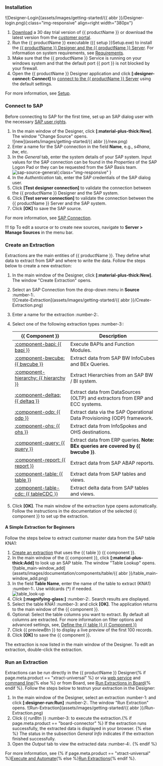 
### Installation

![Designer-Login](assets/images/getting-started/{{ abbr }}/Designer-login.png){:class="img-responsive" align=right width="380px"}

1. [Download](https://theobald-software.com/en/download-trial/) a 30 day trial version of {{ productName }} or download the latest version from the [customer portal](https://my.theobald-software.com/).
2. Run the {{ productName }} executable ({{ setup }}Setup.exe) to install the [{{ productName }} Designer and the {{ productName }} Server](documentation/introduction.md/#software-architecture).
For information on system requirements, see [Requirements](documentation/setup/requirements.md).
3. Make sure that the {{ productName }} Service is running on your windows system and that the default port {{ port }} is not blocked by your firewall.<br>
4. Open the {{ productName }} Designer application and click **[:designer-connect: Connect]** to [connect to the {{ productName }} Server](documentation/designer.md/#connect-the-designer-to-a-server) using the default settings.<br>

For more information, see [Setup](documentation/setup/index.md).

### Connect to SAP

Before connecting to SAP for the first time, set up an SAP dialog user with the necessary [SAP user rights](documentation/setup-in-sap/sap-authority-objects.md/#general-authorization-objects).

1. In the main window of the Designer, click **[:material-plus-thick:New]**. The window "Change Source" opens.<br>
![new](assets/images/getting-started/{{ abbr }}/new.png)
2. Enter a name for the SAP connection in the field **Name**, e.g., *s4hana*, *bw*, etc.
3. In the *General* tab, enter the system details of your SAP system.
Input values for the SAP connection can be found in the *Properties* of the SAP Logon Pad or they can be requested from the SAP Basis team.<br>
![sap-source-general](assets/images/documentation/sap-connection/sap-source-general.png){:class="img-responsive" }
4. In the *Authentication* tab, enter the SAP credentials of the SAP dialog user.
5. Click **[Test designer connection]** to validate the connection between the {{ productName }} Designer and the SAP system.
6. Click **[Test server connection]** to validate the connection between the {{ productName }} Server and the SAP system.
7. Click **[OK]** to save the SAP source. 

For more information, see [SAP Connection](documentation/sap-connection/index.md).

!!! tip
	To edit a source or to create new sources, navigate to **Server > Manage Sources** in the menu bar.
	
### Create an Extraction

Extractions are the main entities of {{ productName }}. 
They define what data to extract from SAP and where to write the data.
Follow the steps below to create a new extraction:

1. In the main window of the Designer, click **[:material-plus-thick:New]**. The window "Create Extraction" opens.
2. Select an SAP Connection from the drop-down menu in **Source** :number-1:.<br>
![Create-Extraction](assets/images/getting-started/{{ abbr }}/Create-Extraction.png)
3. Enter a name for the extraction :number-2:.
4. Select one of the following extraction types :number-3::

	|  {{ Component }}  |  Description   |  
	|----------|-------------|
	| [:component-bapi: {{ bapi }}](documentation/bapi/index.md) | Execute BAPIs and Function Modules. |
	| [:component-bwcube: {{ bwcube }}](documentation/bwcube/index.md) | Extract data from SAP BW InfoCubes and BEx Queries. |
	| [:component-hierarchy: {{ hierarchy }}](documentation/hierarchy/index.md) | Extract Hierarchies from an SAP BW / BI system. |
	| [:component-deltaq: {{ deltaq }}](documentation/deltaq/index.md) | Extract data from DataSources (OLTP) and extractors from ERP and ECC systems. |
	| [:component-odp: {{ odp }}](documentation/odp/index.md) | Extract data via the SAP Operational Data Provisioning (ODP) framework. |
	| [:component-ohs: {{ ohs }}](documentation/ohs/index.md) | Extract data from InfoSpokes and OHS destinations. |
	| [:component-query: {{ query }}](documentation/query/index.md) | Extract data from ERP queries. **Note: BEx queries are covered by {{ bwcube }}**. |
	| [:component-report: {{ report }}](documentation/report/index.md) | Extract data from SAP ABAP reports. | 
	| [:component-table: {{ table }}](documentation/table/index.md) | Extract data from SAP tables and views. |
	| [:component-table-cdc: {{ tableCDC }}](documentation/table-cdc/index.md) | Extract delta data from SAP tables and views. |
	
5. Click **[OK]**. The main window of the extraction type opens automatically.<br>
Follow the instructions in the documentation of the selected {{ component }} to set up the extraction.

#### A Simple Extraction for Beginners

Follow the steps below to extract customer master data from the SAP table KNA1:

1. [Create an extraction](#create-an-extraction) that uses the {{ table }} {{ component }}.
2. In the main window of the {{ component }}, click **[:material-plus-thick:Add]** to look up an SAP table. The window "Table Lookup" opens.<br>
![table_main-window_add](assets/images/documentation/components/table/{{ abbr }}/table_main-window_add.png)
3. In the field **Table Name**, enter the name of the table to extract (KNA1) :number-1:. Use wildcards (*) if needed.<br>
![table_look-up](assets/images/documentation/components/table/table_look-up.png)
4. Click **[:magnifying-glass:]** :number-2:. Search results are displayed.
5. Select the table KNA1 :number-3: and click **[OK]**. The application returns to the main window of the {{ component }}.
6. Optional: Select the table columns you want to extract. By default all columns are extracted. 
For more information on filter options and advanced settings, see, [Define the {{ table }} {{ Component }}](documentation/table/index.md/#define-the-table-extraction-type)
7. Click {{ previewBtn }} to display a live preview of the first 100 records.
8. Click **[OK]** to save the {{ component }}.

The extraction is now listed in the main window of the Designer. To edit an extraction, double-click the extraction.

### Run an Extraction

Extractions can be run directly in the {{ productName }} Designer{% if page.meta.product == "xtract-universal" %} or via [web service](web-api.md) and [command line](documentation/execute-and-automate/call-via-commandline.md){% else %} or from Board, see [Run Extractions in Board](documentation/run-extractions.md/#run-extractions-in-the-designer){% endif %}.
Follow the steps below to testrun your extraction in the Designer:

1. In the main window of the Designer, select an extraction :number-1: and click **[:designer-run:Run]** :number-2:. The window "Run Extraction" opens.
![Run-Extraction](assets/images/getting-started/{{ abbr }}/Run-Extraction.png)
2. Click {{ runBtn }} :number-3: to execute the extraction.{% if page.meta.product == "board-connector" %}
If the extraction runs successfully, the extracted data is displayed in your browser. {% else %}
The status in the subsection *General Info* indicates if the extraction finished successfully.
3. Open the *Output* tab to view the extracted data :number-4:. 
{% endif %}

For more information, see {% if page.meta.product == "xtract-universal" %}[Execute and Automate](documentation/execute-and-automate/index.md){% else %}[Run Extractions](documentation/run-extractions.md){% endif %}.

